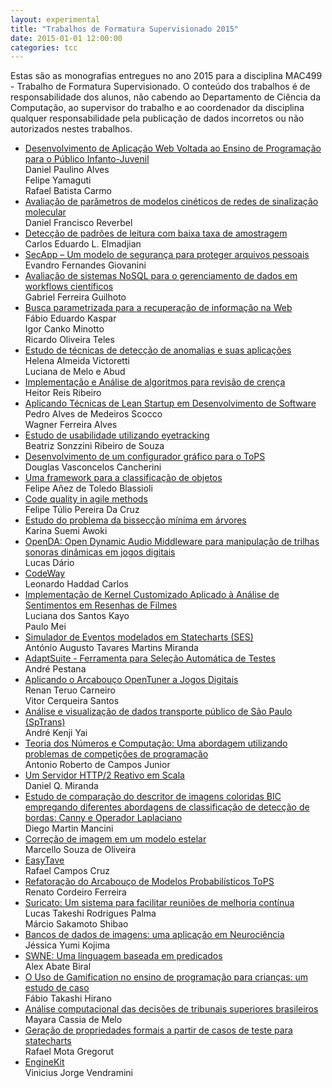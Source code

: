 ```yaml
---
layout: experimental
title: "Trabalhos de Formatura Supervisionado 2015"
date: 2015-01-01 12:00:00
categories: tcc
---
```


 Estas são as monografias entregues no ano 2015 para a disciplina MAC499 - Trabalho de Formatura Supervisionado. O conteúdo dos trabalhos é de responsabilidade dos alunos, não cabendo ao Departamento de Ciência da Computação, ao supervisor do trabalho e ao coordenador da disciplina qualquer responsabilidade pela publicação de dados incorretos ou não autorizados nestes trabalhos. 

<ul class="tccs collection">
<li class="collection-item"><a href="http://bcc.ime.usp.br/tccs/2015/danielpa/">Desenvolvimento de Aplicação Web Voltada ao Ensino de Programação para o Público Infanto-Juvenil</a>
<br>Daniel Paulino Alves
<br>Felipe Yamaguti
<br>Rafael Batista Carmo</li>
<li class="collection-item"><a href="http://bcc.ime.usp.br/tccs/2015/dfrever/">Avaliação de parâmetros de modelos cinéticos de redes de sinalização molecular</a><br>Daniel Francisco Reverbel</li>
<li class="collection-item"><a href="http://bcc.ime.usp.br/tccs/2015/elmadjian/">Detecção de padrões de leitura com baixa taxa de amostragem</a><br>Carlos Eduardo L. Elmadjian</li>
<li class="collection-item"><a href="http://bcc.ime.usp.br/tccs/2015/evandrog/">SecApp – Um modelo de segurança para proteger arquivos pessoais</a><br>Evandro Fernandes Giovanini</li>
<li class="collection-item"><a href="http://bcc.ime.usp.br/tccs/2015/guilhoto/">Avaliação de sistemas NoSQL para o gerenciamento de dados em workflows científicos</a><br>Gabriel Ferreira Guilhoto</li>
<li class="collection-item"><a href="http://bcc.ime.usp.br/tccs/2015/igorminotto/">Busca parametrizada para a recuperação de informação na Web</a>
<br>Fábio Eduardo Kaspar 
<br>Igor Canko Minotto 
<br>Ricardo Oliveira Teles</li>
<li class="collection-item"><a href="http://bcc.ime.usp.br/tccs/2015/luumelo/">Estudo de técnicas de detecção de anomalias e suas aplicações</a>
<br>Helena Almeida Victoretti
<br>Luciana de Melo e Abud</li>
<li class="collection-item"><a href="http://bcc.ime.usp.br/tccs/2015/marcheing/">Implementação e Análise de algoritmos para revisão de crença</a><br>Heitor Reis Ribeiro</li>
<li class="collection-item"><a href="http://bcc.ime.usp.br/tccs/2015/pedros/">Aplicando Técnicas de Lean Startup em Desenvolvimento de Software</a>
<br>Pedro Alves de Medeiros Scocco
<br>Wagner Ferreira Alves</li>
<li class="collection-item"><a href="http://bcc.ime.usp.br/tccs/2015/rec/biasrs/">Estudo de usabilidade utilizando eyetracking</a><br>Beatriz Sonzzini Ribeiro de Souza</li>
<li class="collection-item"><a href="http://bcc.ime.usp.br/tccs/2015/rec/dougvasc/">Desenvolvimento de um configurador gráfico para o ToPS</a><br>Douglas Vasconcelos Cancherini</li>
<li class="collection-item"><a href="http://bcc.ime.usp.br/tccs/2015/rec/fblassioli/">Uma framework para a classificação de objetos</a><br>Felipe Añez de Toledo Blassioli</li>
<li class="collection-item"><a href="http://bcc.ime.usp.br/tccs/2015/rec/felipet/">Code quality in agile methods</a><br>Felipe Túlio Pereira Da Cruz</li>
<li class="collection-item"><a href="http://bcc.ime.usp.br/tccs/2015/rec/karina/">Estudo do problema da bissecção mínima em árvores</a><br>Karina Suemi Awoki</li>
<li class="collection-item"><a href="http://bcc.ime.usp.br/tccs/2015/rec/ldario/">OpenDA: Open Dynamic Audio Middleware para manipulação de trilhas sonoras dinâmicas em jogos digitais</a><br>Lucas Dário</li>
<li class="collection-item"><a href="http://bcc.ime.usp.br/tccs/2015/rec/lhaddad/">CodeWay</a><br>Leonardo Haddad Carlos</li>
<li class="collection-item"><a href="http://bcc.ime.usp.br/tccs/2015/rec/lkayo/">Implementação de Kernel Customizado Aplicado à Análise de Sentimentos em Resenhas de Filmes</a>
<br>Luciana dos Santos Kayo
<br>Paulo Mei</li>
<li class="collection-item"><a href="http://bcc.ime.usp.br/tccs/2015/rec/miranda/">Simulador de Eventos modelados em Statecharts (SES)</a><br>António Augusto Tavares Martins Miranda</li>
<li class="collection-item"><a href="http://bcc.ime.usp.br/tccs/2015/rec/pestana/">AdaptSuite - Ferramenta para Seleção Automática de Testes</a><br>André Pestana</li>
<li class="collection-item"><a href="http://bcc.ime.usp.br/tccs/2015/rec/renantc/">Aplicando o Arcabouço OpenTuner a Jogos Digitais</a>
<br>Renan Teruo Carneiro
<br>Vitor Cerqueira Santos</li>
<li class="collection-item"><a href="http://bcc.ime.usp.br/tccs/2015/rec/reviewupdatenotdone/andreky/">Análise e visualização de dados transporte público de São Paulo (SpTrans)</a><br>André Kenji Yai</li>
<li class="collection-item"><a href="http://bcc.ime.usp.br/tccs/2015/rec/reviewupdatenotdone/arcjr/">Teoria dos Números e Computação: Uma abordagem utilizando problemas de competições de programação</a><br>Antonio Roberto de Campos Junior</li>
<li class="collection-item"><a href="http://bcc.ime.usp.br/tccs/2015/rec/reviewupdatenotdone/danielqm/">Um Servidor HTTP/2 Reativo em Scala</a><br>Daniel Q. Miranda</li>
<li class="collection-item"><a href="http://bcc.ime.usp.br/tccs/2015/rec/reviewupdatenotdone/diemancini/">Estudo de comparação do descritor de imagens coloridas BIC empregando diferentes abordagens de classificação de detecção de bordas: Canny e Operador Laplaciano</a><br>Diego Martin Mancini</li>
<li class="collection-item"><a href="http://bcc.ime.usp.br/tccs/2015/rec/reviewupdatenotdone/lopcep/">Correção de imagem em um modelo estelar</a><br>Marcello Souza de Oliveira</li>
<li class="collection-item"><a href="http://bcc.ime.usp.br/tccs/2015/rec/reviewupdatenotdone/rafaelcruz/">EasyTave</a><br>Rafael Campos Cruz</li>
<li class="collection-item"><a href="http://bcc.ime.usp.br/tccs/2015/rec/reviewupdatenotdone/renatocf/">Refatoração do Arcabouço de Modelos Probabilísticos ToPS</a><br>Renato Cordeiro Ferreira</li>
<li class="collection-item"><a href="http://bcc.ime.usp.br/tccs/2015/rec/reviewupdatenotdone/shibao/">Suricato: Um sistema para facilitar reuniões de melhoria contínua</a>
<br>Lucas Takeshi Rodrigues Palma
<br>Márcio Sakamoto Shibao</li>
<li class="collection-item"><a href="http://bcc.ime.usp.br/tccs/2015/rec/tkmiyu/mac0499/">Bancos de dados de imagens: uma aplicação em Neurociência</a><br>Jéssica Yumi Kojima</li>
<li class="collection-item"><a href="http://bcc.ime.usp.br/tccs/2015/rec/zaratrus/">SWNE: Uma linguagem baseada em predicados</a><br>Alex Abate Biral</li>
<li class="collection-item"><a href="http://bcc.ime.usp.br/tccs/2015/reviewupdatenotdone/fabioh/">O Uso de Gamification no ensino de programação para crianças: um estudo de caso</a><br>Fábio Takashi Hirano</li>
<li class="collection-item"><a href="http://bcc.ime.usp.br/tccs/2015/reviewupdatenotdone/mayarac/">Análise computacional das decisões de tribunais superiores brasileiros</a><br>Mayara Cassia de Melo</li>
<li class="collection-item"><a href="http://bcc.ime.usp.br/tccs/2015/reviewupdatenotdone/rafamota/">Geração de propriedades formais a partir de casos de teste para statecharts</a><br>Rafael Mota Gregorut</li>
<li class="collection-item"><a href="http://bcc.ime.usp.br/tccs/2015/vinivendra/">EngineKit</a><br>Vinicius Jorge Vendramini</li>
</ul>
